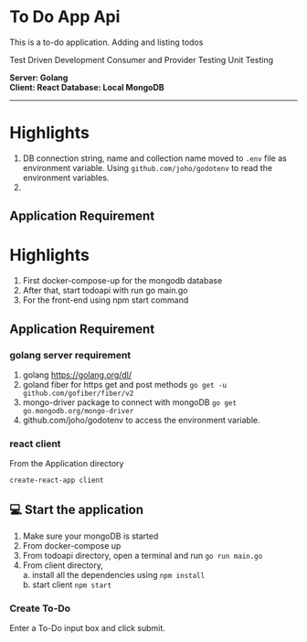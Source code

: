 #  To Do App Api

This is a to-do application. 
Adding and listing todos

Test Driven Development
Consumer and Provider Testing
Unit Testing


**Server: Golang  
Client: React 
Database: Local MongoDB**

---

# Highlights

1. DB connection string, name and collection name moved to `.env` file as environment variable. Using `github.com/joho/godotenv` to read the environment variables.
2. 
## Application Requirement


# Highlights

1. First docker-compose-up for the mongodb database
2. After that, start todoapi with run go main.go 
3. For the front-end using npm start command
## Application Requirement

### golang server requirement

1. golang https://golang.org/dl/
2. goland fiber for https get and post methods `go get -u github.com/gofiber/fiber/v2`
3. mongo-driver package to connect with mongoDB `go get go.mongodb.org/mongo-driver`
4. github.com/joho/godotenv to access the environment variable.

### react client

From the Application directory

`create-react-app client`

## :computer: Start the application

1. Make sure your mongoDB is started
2. From docker-compose up
3. From todoapi directory, open a terminal and run
   `go run main.go`
4. From client directory,  
   a. install all the dependencies using `npm install`  
   b. start client `npm start`


### Create To-Do

Enter a To-Do input box and click submit.








